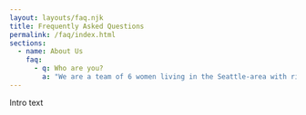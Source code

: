 ```yaml
---
layout: layouts/faq.njk
title: Frequently Asked Questions
permalink: /faq/index.html
sections:
  - name: About Us
    faq:
      - q: Who are you?
        a: "We are a team of 6 women living in the Seattle-area with rich backgrounds in management, clothing construction, and theatre production. Our goal is to put makers in line to have their contributions utilized directly by those who need them. We know this not only fulfills a need, but also gives our crafters a purpose during these challenging times."
---
```


Intro text
